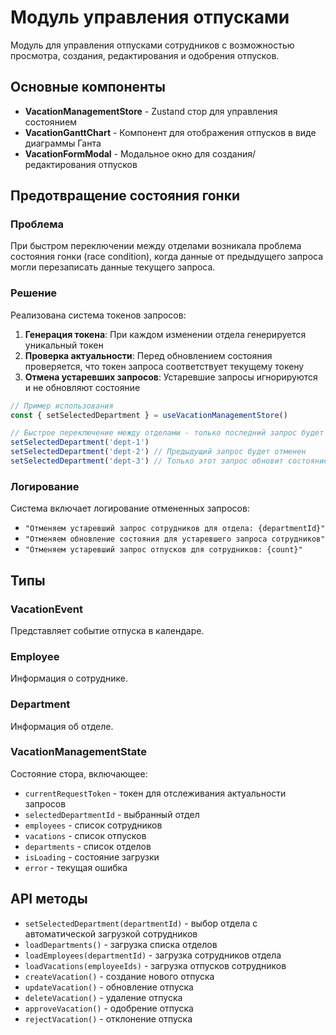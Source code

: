 # Модуль управления отпусками

Модуль для управления отпусками сотрудников с возможностью просмотра, создания, редактирования и одобрения отпусков.

## Основные компоненты

- **VacationManagementStore** - Zustand стор для управления состоянием
- **VacationGanttChart** - Компонент для отображения отпусков в виде диаграммы Ганта
- **VacationFormModal** - Модальное окно для создания/редактирования отпусков

## Предотвращение состояния гонки

### Проблема
При быстром переключении между отделами возникала проблема состояния гонки (race condition), когда данные от предыдущего запроса могли перезаписать данные текущего запроса.

### Решение
Реализована система токенов запросов:

1. **Генерация токена**: При каждом изменении отдела генерируется уникальный токен
2. **Проверка актуальности**: Перед обновлением состояния проверяется, что токен запроса соответствует текущему токену
3. **Отмена устаревших запросов**: Устаревшие запросы игнорируются и не обновляют состояние

```typescript
// Пример использования
const { setSelectedDepartment } = useVacationManagementStore()

// Быстрое переключение между отделами - только последний запрос будет применен
setSelectedDepartment('dept-1')
setSelectedDepartment('dept-2') // Предыдущий запрос будет отменен
setSelectedDepartment('dept-3') // Только этот запрос обновит состояние
```

### Логирование
Система включает логирование отмененных запросов:
- `"Отменяем устаревший запрос сотрудников для отдела: {departmentId}"`
- `"Отменяем обновление состояния для устаревшего запроса сотрудников"`
- `"Отменяем устаревший запрос отпусков для сотрудников: {count}"`

## Типы

### VacationEvent
Представляет событие отпуска в календаре.

### Employee
Информация о сотруднике.

### Department
Информация об отделе.

### VacationManagementState
Состояние стора, включающее:
- `currentRequestToken` - токен для отслеживания актуальности запросов
- `selectedDepartmentId` - выбранный отдел
- `employees` - список сотрудников
- `vacations` - список отпусков
- `departments` - список отделов
- `isLoading` - состояние загрузки
- `error` - текущая ошибка

## API методы

- `setSelectedDepartment(departmentId)` - выбор отдела с автоматической загрузкой сотрудников
- `loadDepartments()` - загрузка списка отделов
- `loadEmployees(departmentId)` - загрузка сотрудников отдела
- `loadVacations(employeeIds)` - загрузка отпусков сотрудников
- `createVacation()` - создание нового отпуска
- `updateVacation()` - обновление отпуска
- `deleteVacation()` - удаление отпуска
- `approveVacation()` - одобрение отпуска
- `rejectVacation()` - отклонение отпуска 